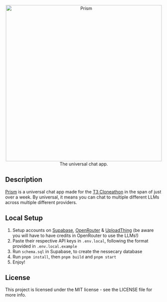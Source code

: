 <p align="center">
  <img src="/../assets/icons/prism_accent.png"  alt="Prism" width="500"><br>
  The universal chat app.
</p>

## Description

[Prism](https://prism.djangosummerill.com/) is a universal chat app made for the [T3 Cloneathon](https://cloneathon.t3.chat/) in the span of just over a week. By universal, it means you can chat to multiple different LLMs across multiple different providers.

## Local Setup

1. Setup accounts on [Supabase](https://supabase.com/), [OpenRouter](https://openrouter.com/) & [UploadThing](https://uploadthing.com/) (be aware you will have to have credits in OpenRouter to use the LLMs!)
2. Paste their respective API keys in `.env.local`, following the format provided in `.env.local.example`
3. Run `schema.sql` in Supabase, to create the nessecary database
4. Run `pnpm install`, then `pnpm build` and `pnpm start`
5. Enjoy!

## License

This project is licensed under the MIT license - see the LICENSE file for more info.
